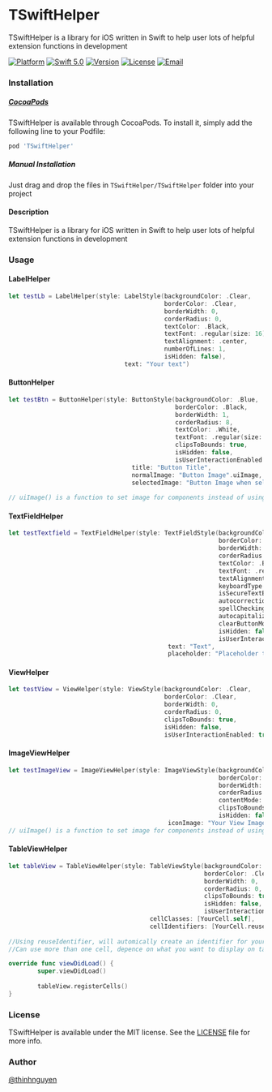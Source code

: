 # TSwiftHelper
TSwiftHelper is a library for iOS written in Swift to help user lots of helpful extension functions in development

[![Platform](https://img.shields.io/cocoapods/p/TSwiftHelper)](https://cocoapods.org/pods/TSwiftHelper)
[![Swift 5.0](https://img.shields.io/badge/Swift-5.0-brightgreen)](https://developer.apple.com/swift/)
[![Version](https://img.shields.io/badge/pod-1.1.6-informational)](https://cocoapods.org/?q=TSwiftHelper)
[![License](http://img.shields.io/badge/license-MIT-blue)](https://github.com/fanta1ty/TSwiftHelper/blob/master/LICENSE)
[![Email](https://img.shields.io/badge/contact-@thinhnguyen12389@gmail.com-blue)](thinhnguyen12389@gmail.com)

### Installation

##### [CocoaPods](http://cocoapods.org)

TSwiftHelper is available through CocoaPods. To install it, simply add the following line to your Podfile:
```ruby
pod 'TSwiftHelper'
```
##### Manual Installation

Just drag and drop the files in `TSwiftHelper/TSwiftHelper` folder into your project

####  Description
TSwiftHelper is a library for iOS written in Swift to help user lots of helpful extension functions in development

### Usage
#### LabelHelper
```swift
let testLb = LabelHelper(style: LabelStyle(backgroundColor: .Clear, 
                                           borderColor: .Clear, 
                                           borderWidth: 0, 
                                           corderRadius: 0, 
                                           textColor: .Black, 
                                           textFont: .regular(size: 16), 
                                           textAlignment: .center, 
                                           numberOfLines: 1, 
                                           isHidden: false), 
                                text: "Your text")
```

#### ButtonHelper
```swift
let testBtn = ButtonHelper(style: ButtonStyle(backgroundColor: .Blue, 
                                              borderColor: .Black, 
                                              borderWidth: 1, 
                                              corderRadius: 8, 
                                              textColor: .White, 
                                              textFont: .regular(size: 16), 
                                              clipsToBounds: true, 
                                              isHidden: false, 
                                              isUserInteractionEnabled: true), 
                                  title: "Button Title", 
                                  normalImage: "Button Image".uiImage, 
                                  selectedImage: "Button Image when selected".uiImage) 
                                  
// uiImage() is a function to set image for components instead of using UIimage(named: "Image Name")
```

#### TextFieldHelper
```swift
let testTextfield = TextFieldHelper(style: TextFieldStyle(backgroundColor: .Clear, 
                                                          borderColor: .Black, 
                                                          borderWidth: 1, 
                                                          corderRadius: 8, 
                                                          textColor: .Black, 
                                                          textFont: .regular(size: 16), 
                                                          textAlignment: .left, 
                                                          keyboardType: .default, 
                                                          isSecureTextEntry: false, 
                                                          autocorrectionType: .default, 
                                                          spellCheckingType: .no, 
                                                          autocapitalizationType: .none, 
                                                          clearButtonMode: .never, 
                                                          isHidden: false, 
                                                          isUserInteractionEnabled: true), 
                                            text: "Text", 
                                            placeholder: "Placeholder text")
```

#### ViewHelper
```swift
let testView = ViewHelper(style: ViewStyle(backgroundColor: .Clear, 
                                           borderColor: .Clear, 
                                           borderWidth: 0, 
                                           corderRadius: 0, 
                                           clipsToBounds: true, 
                                           isHidden: false, 
                                           isUserInteractionEnabled: true))
```

#### ImageViewHelper
```swift
let testImageView = ImageViewHelper(style: ImageViewStyle(backgroundColor: .Clear, 
                                                          borderColor: .Black, 
                                                          borderWidth: 1, 
                                                          corderRadius: 10, 
                                                          contentMode: .scaleAspectFill, 
                                                          clipsToBounds: true, 
                                                          isHidden: false), 
                                            iconImage: "Your View Image".uiImage)
// uiImage() is a function to set image for components instead of using UIimage(named: "Image Name")    
```

#### TableViewHelper
```swift
let tableView = TableViewHelper(style: TableViewStyle(backgroundColor: .Clear, 
                                                      borderColor: .Clear, 
                                                      borderWidth: 0, 
                                                      corderRadius: 0, 
                                                      clipsToBounds: true, 
                                                      isHidden: false, 
                                                      isUserInteractionEnabled: true), 
                                       cellClasses: [YourCell.self], 
                                       cellIdentifiers: [YourCell.reuseIdentifier])
                                       
//Using reuseIdentifier, will automically create an identifier for your cell
//Can use more than one cell, depence on what you want to display on tableview: cellClasses: [FirstCell.self,SecondCell.self], also add this code to viewDidLoad()

override func viewDidLoad() {
        super.viewDidLoad()
        
        tableView.registerCells()
}
```
### License

TSwiftHelper is available under the MIT license. See the [LICENSE](https://github.com/fanta1ty/TSwiftHelper/blob/master/LICENSE) file for more info. 

### Author

[@thinhnguyen](https://github.com/fanta1ty)
